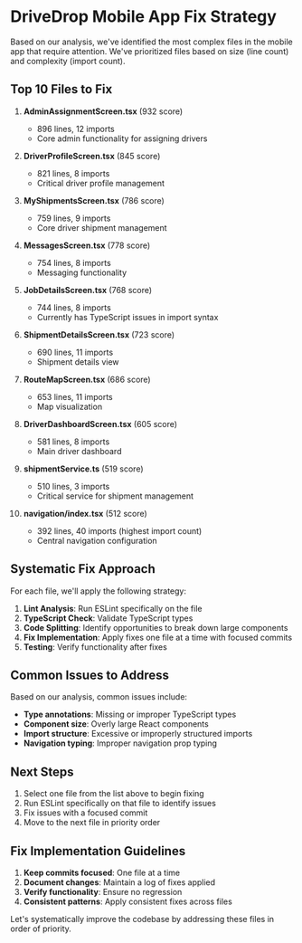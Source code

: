 # DriveDrop Mobile App Fix Strategy

Based on our analysis, we've identified the most complex files in the mobile app that require attention. We've prioritized files based on size (line count) and complexity (import count).

## Top 10 Files to Fix

1. **AdminAssignmentScreen.tsx** (932 score)
   - 896 lines, 12 imports
   - Core admin functionality for assigning drivers

2. **DriverProfileScreen.tsx** (845 score)
   - 821 lines, 8 imports
   - Critical driver profile management 

3. **MyShipmentsScreen.tsx** (786 score)
   - 759 lines, 9 imports
   - Core driver shipment management

4. **MessagesScreen.tsx** (778 score)
   - 754 lines, 8 imports
   - Messaging functionality

5. **JobDetailsScreen.tsx** (768 score)
   - 744 lines, 8 imports
   - Currently has TypeScript issues in import syntax

6. **ShipmentDetailsScreen.tsx** (723 score)
   - 690 lines, 11 imports
   - Shipment details view

7. **RouteMapScreen.tsx** (686 score)
   - 653 lines, 11 imports
   - Map visualization

8. **DriverDashboardScreen.tsx** (605 score)
   - 581 lines, 8 imports
   - Main driver dashboard

9. **shipmentService.ts** (519 score)
   - 510 lines, 3 imports
   - Critical service for shipment management

10. **navigation/index.tsx** (512 score)
    - 392 lines, 40 imports (highest import count)
    - Central navigation configuration

## Systematic Fix Approach

For each file, we'll apply the following strategy:

1. **Lint Analysis**: Run ESLint specifically on the file
2. **TypeScript Check**: Validate TypeScript types
3. **Code Splitting**: Identify opportunities to break down large components
4. **Fix Implementation**: Apply fixes one file at a time with focused commits
5. **Testing**: Verify functionality after fixes

## Common Issues to Address

Based on our analysis, common issues include:

- **Type annotations**: Missing or improper TypeScript types
- **Component size**: Overly large React components
- **Import structure**: Excessive or improperly structured imports
- **Navigation typing**: Improper navigation prop typing

## Next Steps

1. Select one file from the list above to begin fixing
2. Run ESLint specifically on that file to identify issues
3. Fix issues with a focused commit
4. Move to the next file in priority order

## Fix Implementation Guidelines

1. **Keep commits focused**: One file at a time
2. **Document changes**: Maintain a log of fixes applied
3. **Verify functionality**: Ensure no regression
4. **Consistent patterns**: Apply consistent fixes across files

Let's systematically improve the codebase by addressing these files in order of priority.
